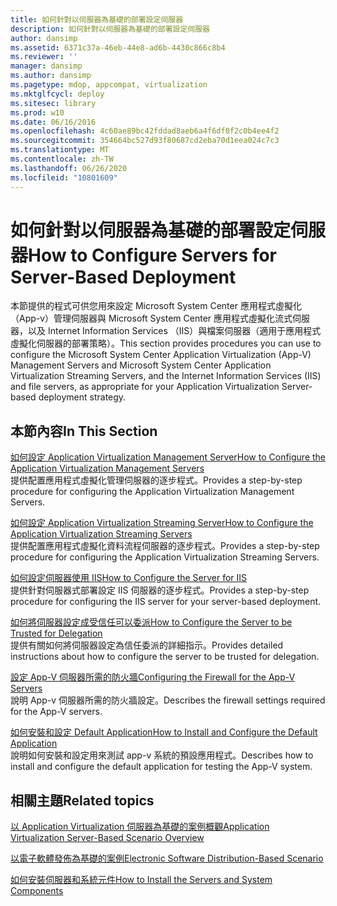 ```yaml
---
title: 如何針對以伺服器為基礎的部署設定伺服器
description: 如何針對以伺服器為基礎的部署設定伺服器
author: dansimp
ms.assetid: 6371c37a-46eb-44e8-ad6b-4430c866c8b4
ms.reviewer: ''
manager: dansimp
ms.author: dansimp
ms.pagetype: mdop, appcompat, virtualization
ms.mktglfcycl: deploy
ms.sitesec: library
ms.prod: w10
ms.date: 06/16/2016
ms.openlocfilehash: 4c60ae89bc42fddad8aeb6a4f6df0f2c0b4ee4f2
ms.sourcegitcommit: 354664bc527d93f80687cd2eba70d1eea024c7c3
ms.translationtype: MT
ms.contentlocale: zh-TW
ms.lasthandoff: 06/26/2020
ms.locfileid: "10801609"
---
```

# <span data-ttu-id="d57c2-103">如何針對以伺服器為基礎的部署設定伺服器</span><span class="sxs-lookup"><span data-stu-id="d57c2-103">How to Configure Servers for Server-Based Deployment</span></span>


<span data-ttu-id="d57c2-104">本節提供的程式可供您用來設定 Microsoft System Center 應用程式虛擬化（App-v）管理伺服器與 Microsoft System Center 應用程式虛擬化流式伺服器，以及 Internet Information Services （IIS）與檔案伺服器（適用于應用程式虛擬化伺服器的部署策略）。</span><span class="sxs-lookup"><span data-stu-id="d57c2-104">This section provides procedures you can use to configure the Microsoft System Center Application Virtualization (App-V) Management Servers and Microsoft System Center Application Virtualization Streaming Servers, and the Internet Information Services (IIS) and file servers, as appropriate for your Application Virtualization Server-based deployment strategy.</span></span>

## <span data-ttu-id="d57c2-105">本節內容</span><span class="sxs-lookup"><span data-stu-id="d57c2-105">In This Section</span></span>


<a href="" id="how-to-configure-the-application-virtualization-management-servers"></a>[<span data-ttu-id="d57c2-106">如何設定 Application Virtualization Management Server</span><span class="sxs-lookup"><span data-stu-id="d57c2-106">How to Configure the Application Virtualization Management Servers</span></span>](how-to-configure-the-application-virtualization-management-servers.md)  
<span data-ttu-id="d57c2-107">提供配置應用程式虛擬化管理伺服器的逐步程式。</span><span class="sxs-lookup"><span data-stu-id="d57c2-107">Provides a step-by-step procedure for configuring the Application Virtualization Management Servers.</span></span>

<a href="" id="how-to-configure-the-application-virtualization-streaming-servers"></a>[<span data-ttu-id="d57c2-108">如何設定 Application Virtualization Streaming Server</span><span class="sxs-lookup"><span data-stu-id="d57c2-108">How to Configure the Application Virtualization Streaming Servers</span></span>](how-to-configure-the-application-virtualization-streaming-servers.md)  
<span data-ttu-id="d57c2-109">提供配置應用程式虛擬化資料流程伺服器的逐步程式。</span><span class="sxs-lookup"><span data-stu-id="d57c2-109">Provides a step-by-step procedure for configuring the Application Virtualization Streaming Servers.</span></span>

<a href="" id="how-to-configure-the-server-for-iis"></a>[<span data-ttu-id="d57c2-110">如何設定伺服器使用 IIS</span><span class="sxs-lookup"><span data-stu-id="d57c2-110">How to Configure the Server for IIS</span></span>](how-to-configure-the-server-for-iis.md)  
<span data-ttu-id="d57c2-111">提供針對伺服器式部署設定 IIS 伺服器的逐步程式。</span><span class="sxs-lookup"><span data-stu-id="d57c2-111">Provides a step-by-step procedure for configuring the IIS server for your server-based deployment.</span></span>

<a href="" id="how-to-configure-the-server-to-be-trusted-for-delegation"></a>[<span data-ttu-id="d57c2-112">如何將伺服器設定成受信任可以委派</span><span class="sxs-lookup"><span data-stu-id="d57c2-112">How to Configure the Server to be Trusted for Delegation</span></span>](how-to-configure-the-server-to-be-trusted-for-delegation.md)  
<span data-ttu-id="d57c2-113">提供有關如何將伺服器設定為信任委派的詳細指示。</span><span class="sxs-lookup"><span data-stu-id="d57c2-113">Provides detailed instructions about how to configure the server to be trusted for delegation.</span></span>

<a href="" id="configuring-the-firewall-for-the-app-v-servers"></a>[<span data-ttu-id="d57c2-114">設定 App-V 伺服器所需的防火牆</span><span class="sxs-lookup"><span data-stu-id="d57c2-114">Configuring the Firewall for the App-V Servers</span></span>](configuring-the-firewall-for-the-app-v-servers.md)  
<span data-ttu-id="d57c2-115">說明 App-v 伺服器所需的防火牆設定。</span><span class="sxs-lookup"><span data-stu-id="d57c2-115">Describes the firewall settings required for the App-V servers.</span></span>

<a href="" id="how-to-install-and-configure-the-default-application"></a>[<span data-ttu-id="d57c2-116">如何安裝和設定 Default Application</span><span class="sxs-lookup"><span data-stu-id="d57c2-116">How to Install and Configure the Default Application</span></span>](how-to-install-and-configure-the-default-application.md)  
<span data-ttu-id="d57c2-117">說明如何安裝和設定用來測試 app-v 系統的預設應用程式。</span><span class="sxs-lookup"><span data-stu-id="d57c2-117">Describes how to install and configure the default application for testing the App-V system.</span></span>

## <span data-ttu-id="d57c2-118">相關主題</span><span class="sxs-lookup"><span data-stu-id="d57c2-118">Related topics</span></span>


[<span data-ttu-id="d57c2-119">以 Application Virtualization 伺服器為基礎的案例概觀</span><span class="sxs-lookup"><span data-stu-id="d57c2-119">Application Virtualization Server-Based Scenario Overview</span></span>](application-virtualization-server-based-scenario-overview.md)

[<span data-ttu-id="d57c2-120">以電子軟體發佈為基礎的案例</span><span class="sxs-lookup"><span data-stu-id="d57c2-120">Electronic Software Distribution-Based Scenario</span></span>](electronic-software-distribution-based-scenario.md)

[<span data-ttu-id="d57c2-121">如何安裝伺服器和系統元件</span><span class="sxs-lookup"><span data-stu-id="d57c2-121">How to Install the Servers and System Components</span></span>](how-to-install-the-servers-and-system-components.md)

 

 





